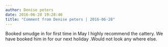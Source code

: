 ```yaml
---
author: Denise peters
date: 2016-06-28 19:28:46
title: "Comment from Denise peters | 2016-06-28"
---
```

Booked smudge in for first time in May I highly recommend the cattery.
We have booked  him in for our next holiday .Would not look any where else.

